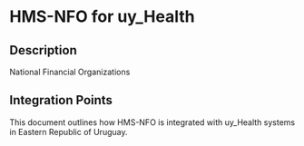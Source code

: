 # HMS-NFO for uy_Health

## Description

National Financial Organizations

## Integration Points

This document outlines how HMS-NFO is integrated with uy_Health systems in Eastern Republic of Uruguay.

